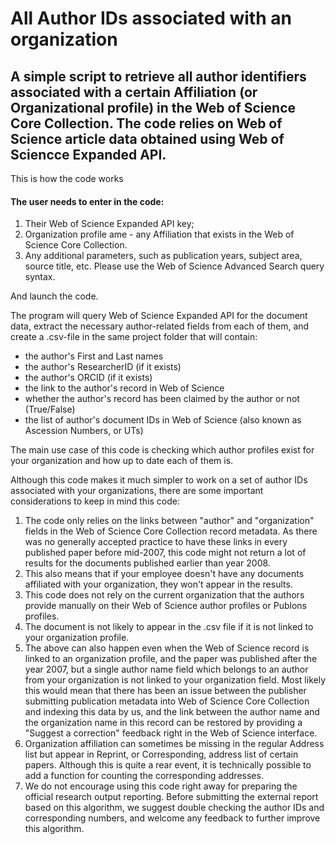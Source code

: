 # All Author IDs associated with an organization


## A simple script to retrieve all author identifiers associated with a certain Affiliation (or Organizational profile) in the Web of Science Core Collection. The code relies on Web of Science article data obtained using Web of Sciencce Expanded API.

This is how the code works

#### The user needs to enter in the code:
1. Their Web of Science Expanded API key;
2. Organization profile ame - any Affiliation that exists in the Web of Science Core Collection.
3. Any additional parameters, such as publication years, subject area, source title, etc. Please use the Web of Science Advanced Search query syntax.

And launch the code.

The program will query Web of Science Expanded API for the document data, extract the necessary author-related fields from each of them, and create a .csv-file in the same project folder that will contain:
- the author's First and Last names
- the author's ResearcherID (if it exists)
- the author's ORCID (if it exists)
- the link to the author's record in Web of Science
- whether the author's record has been claimed by the author or not (True/False)
- the list of author's document IDs in Web of Science (also known as Ascession Numbers, or UTs)

The main use case of this code is checking which author profiles exist for your organization and how up to date each of them is.

Although this code makes it much simpler to work on a set of author IDs associated with your organizations, there are some important considerations to keep in mind this code:
1. The code only relies on the links between "author" and "organization" fields in the Web of Science Core Collection record metadata. As there was no generally accepted practice to have these links in every published paper before mid-2007, this code might not return a lot of results for the documents published earlier than year 2008.
2. This also means that if your employee doesn't have any documents affiliated with your organization, they won't appear in the results.
3. This code does not rely on the current organization that the authors provide manually on their Web of Science author profiles or Publons profiles.
4. The document is not likely to appear in the .csv file if it is not linked to your organization profile.
5. The above can also happen even when the Web of Science record is linked to an organization profile, and the paper was published after the year 2007, but a single author name field which belongs to an author from your organization is not linked to your organization field. Most likely this would mean that there has been an issue between the publisher submitting publication metadata into Web of Science Core Collection and indexing this data by us, and the link between the author name and the organization name in this record can be restored by providing a "Suggest a correction" feedback right in the Web of Science interface.
4. Organization affiliation can sometimes be missing in the regular Address list but appear in Reprint, or Corresponding, address list of certain papers. Although this is quite a rear event, it is technically possible to add a function for counting the corresponding addresses.
5. We do not encourage using this code right away for preparing the official research output reporting. Before submitting the external report based on this algorithm, we suggest double checking the author IDs and corresponding numbers, and welcome any feedback to further improve this algorithm.